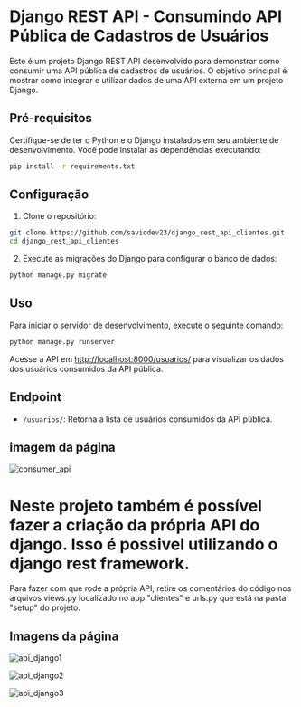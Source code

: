 # Django REST API - Consumindo API Pública de Cadastros de Usuários

Este é um projeto Django REST API desenvolvido para demonstrar como consumir uma API pública de cadastros de usuários. O objetivo principal é mostrar como integrar e utilizar dados de uma API externa em um projeto Django.

## Pré-requisitos

Certifique-se de ter o Python e o Django instalados em seu ambiente de desenvolvimento. Você pode instalar as dependências executando:

```bash
pip install -r requirements.txt
```

## Configuração

1. Clone o repositório:

```bash
git clone https://github.com/saviodev23/django_rest_api_clientes.git
cd django_rest_api_clientes
```

2. Execute as migrações do Django para configurar o banco de dados:

```bash
python manage.py migrate
```

## Uso

Para iniciar o servidor de desenvolvimento, execute o seguinte comando:

```bash
python manage.py runserver
```

Acesse a API em [http://localhost:8000/usuarios/](http://localhost:8000/api/usuarios/) para visualizar os dados dos usuários consumidos da API pública.

## Endpoint

- `/usuarios/`: Retorna a lista de usuários consumidos da API pública.


## imagem da página
![consumer_api](https://github.com/saviodev23/django_rest_api_clientes/assets/132952225/edb35de6-f403-4c50-80b1-98cdf030b2cc)



# Neste projeto também é possível fazer a criação da própria API do django. Isso é possivel utilizando o django rest framework.
Para fazer com que rode a própria API, retire os comentários do código nos arquivos views.py localizado no app "clientes" e urls.py que está na pasta "setup" do projeto.

## Imagens da página
![api_django1](https://github.com/saviodev23/django_rest_api_clientes/assets/132952225/a5e6fe82-2b98-4336-87b4-89e6d972d4d9)

![api_django2](https://github.com/saviodev23/django_rest_api_clientes/assets/132952225/cf8b8325-5441-4e92-a01e-6bf0b81286b9)

![api_django3](https://github.com/saviodev23/django_rest_api_clientes/assets/132952225/cd80e8d0-21ca-4c47-a9a5-d2ee601d25d0)
